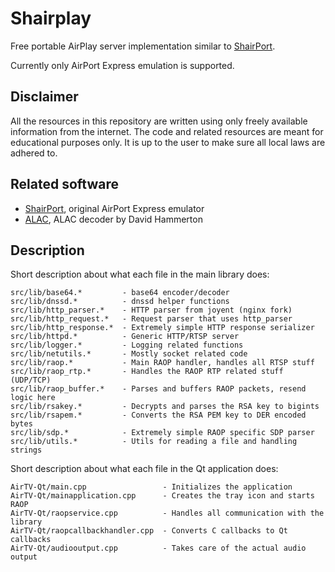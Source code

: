 Shairplay
=========
Free portable AirPlay server implementation similar to [ShairPort](https://github.com/abrasive/shairport).

Currently only AirPort Express emulation is supported.

Disclaimer
----------
All the resources in this repository are written using only freely available
information from the internet. The code and related resources are meant for
educational purposes only. It is up to the user to make sure all local laws are
adhered to.

Related software
----------------

* [ShairPort](https://github.com/abrasive/shairport), original AirPort Express emulator
* [ALAC](http://craz.net/programs/itunes/alac.html), ALAC decoder by David Hammerton

Description
-----------

Short description about what each file in the main library does:

```
src/lib/base64.*         - base64 encoder/decoder
src/lib/dnssd.*          - dnssd helper functions
src/lib/http_parser.*    - HTTP parser from joyent (nginx fork)
src/lib/http_request.*   - Request parser that uses http_parser
src/lib/http_response.*  - Extremely simple HTTP response serializer
src/lib/httpd.*          - Generic HTTP/RTSP server
src/lib/logger.*         - Logging related functions
src/lib/netutils.*       - Mostly socket related code
src/lib/raop.*           - Main RAOP handler, handles all RTSP stuff
src/lib/raop_rtp.*       - Handles the RAOP RTP related stuff (UDP/TCP)
src/lib/raop_buffer.*    - Parses and buffers RAOP packets, resend logic here
src/lib/rsakey.*         - Decrypts and parses the RSA key to bigints
src/lib/rsapem.*         - Converts the RSA PEM key to DER encoded bytes
src/lib/sdp.*            - Extremely simple RAOP specific SDP parser
src/lib/utils.*          - Utils for reading a file and handling strings
```

Short description about what each file in the Qt application does:

```
AirTV-Qt/main.cpp                 - Initializes the application
AirTV-Qt/mainapplication.cpp      - Creates the tray icon and starts RAOP
AirTV-Qt/raopservice.cpp          - Handles all communication with the library
AirTV-Qt/raopcallbackhandler.cpp  - Converts C callbacks to Qt callbacks
AirTV-Qt/audiooutput.cpp          - Takes care of the actual audio output
```

